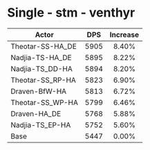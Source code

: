 # Single - stm - venthyr
| Actor | DPS | Increase |
|---|:---:|:---:|
|Theotar-SS-HA_DE|5905|8.40%|
|Nadjia-TS-HA_DE|5895|8.22%|
|Nadjia-TS_DD-HA|5894|8.20%|
|Theotar-SS_RP-HA|5823|6.90%|
|Draven-BfW-HA|5813|6.72%|
|Theotar-SS_WP-HA|5799|6.46%|
|Draven-HA_DE|5768|5.88%|
|Nadjia-TS_EP-HA|5752|5.60%|
|Base|5447|0.00%|
